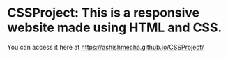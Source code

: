 # CSSProject: This is a responsive website made using HTML and CSS.
You can access it here at https://ashishmecha.github.io/CSSProject/
